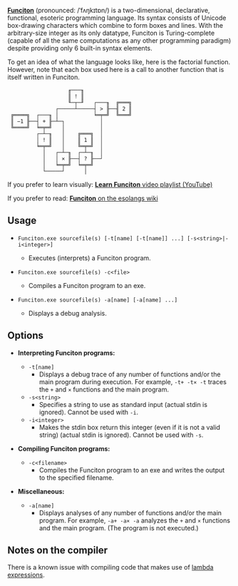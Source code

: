 ﻿**[Funciton](http://esolangs.org/wiki/Funciton)** (pronounced: /ˈfʌŋkɪtɒn/) is a two-dimensional, declarative, functional, esoteric programming language. Its syntax consists of Unicode box-drawing characters which combine to form boxes and lines. With the arbitrary-size integer as its only datatype, Funciton is Turing-complete (capable of all the same computations as any other programming paradigm) despite providing only 6 built-in syntax elements.

To get an idea of what the language looks like, here is the factorial function. However, note that each box used here is a call to another function that is itself written in Funciton.

```
                   ╓───╖
                   ║ ! ║
                   ╙─┬─╜   ┌───╖  ╔═══╗
               ┌─────┴─────┤ > ╟──╢ 2 ║
 ╔════╗  ┌───╖ │           ╘═╤═╝  ╚═══╝
 ║ −1 ╟──┤ + ╟─┴─┐           │
 ╚════╝  ╘═╤═╝   │           │
         ┌─┴─╖   │    ╔═══╗  │
         │ ! ║   │    ║ 1 ║  │
         ╘═╤═╝   │    ╚═╤═╝  │
           │   ┌─┴─╖  ┌─┴─╖  │
           │   │ × ╟──┤ ? ╟──┘
           │   ╘═╤═╝  ╘═╤═╝
           └─────┘      │
```

If you prefer to learn visually: [**Learn Funciton** video playlist (YouTube)](https://www.youtube.com/playlist?list=PLkG32PHxWoJaetjKUMVRONWLgRHQVjmtc)

If you prefer to read: [**Funciton** on the esolangs wiki](https://esolangs.org/wiki/Funciton)

## Usage

* `Funciton.exe sourcefile(s) [-t[name] [-t[name]] ...] [-s<string>|-i<integer>]`

    * Executes (interprets) a Funciton program.

* `Funciton.exe sourcefile(s) -c<file>`

    * Compiles a Funciton program to an exe.

* `Funciton.exe sourcefile(s) -a[name] [-a[name] ...]`

    * Displays a debug analysis.

## Options

* **Interpreting Funciton programs:**

    * `-t[name]`
        * Displays a debug trace of any number of functions and/or the main program during execution. For example, `-t+ -t× -t` traces the `+` and `×` functions and the main program.
    * `-s<string>`
        * Specifies a string to use as standard input (actual stdin is ignored). Cannot be used with `-i`.
    * `-i<integer>`
        * Makes the stdin box return this integer (even if it is not a valid string) (actual stdin is ignored). Cannot be used with `-s`.

* **Compiling Funciton programs:**

    * `-c<filename>`
        * Compiles the Funciton program to an exe and writes the output to the specified filename.

* **Miscellaneous:**

    * `-a[name]`
        * Displays analyses of any number of functions and/or the main program. For example, `-a+ -a× -a` analyzes the `+` and `×` functions and the main program. (The program is not executed.)

## Notes on the compiler

There is a known issue with compiling code that makes use of [lambda expressions](http://esolangs.org/wiki/Funciton#Lambda_expressions).
